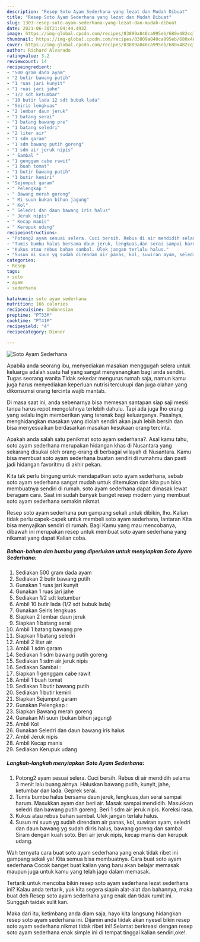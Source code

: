 ```yaml
---
description: "Resep Soto Ayam Sederhana yang lezat dan Mudah Dibuat"
title: "Resep Soto Ayam Sederhana yang lezat dan Mudah Dibuat"
slug: 1303-resep-soto-ayam-sederhana-yang-lezat-dan-mudah-dibuat
date: 2021-06-30T21:04:44.493Z
image: https://img-global.cpcdn.com/recipes/83809a840ca995eb/680x482cq70/soto-ayam-sederhana-foto-resep-utama.jpg
thumbnail: https://img-global.cpcdn.com/recipes/83809a840ca995eb/680x482cq70/soto-ayam-sederhana-foto-resep-utama.jpg
cover: https://img-global.cpcdn.com/recipes/83809a840ca995eb/680x482cq70/soto-ayam-sederhana-foto-resep-utama.jpg
author: Richard Alvarado
ratingvalue: 3.2
reviewcount: 14
recipeingredient:
- "500 gram dada ayam"
- "2 butir bawang putih"
- "1 ruas jari kunyit"
- "1 ruas jari jahe"
- "1/2 sdt ketumbar"
- "10 butir lada 12 sdt bubuk lada"
- "Seiris lengkuas"
- "2 lembar daun jeruk"
- "1 batang serai"
- "1 batang bawang pre"
- "1 batang seledri"
- "2 liter air"
- "1 sdm garam"
- "1 sdm bawang putih goreng"
- "1 sdm air jeruk nipis"
- " Sambal "
- "1 genggam cabe rawit"
- "1 buah tomat"
- "1 butir bawang putih"
- "1 butir kemiri"
- "Sejumput garam"
- " Pelengkap "
- " Bawang merah goreng"
- " Mi suun bukan bihun jagung"
- " Kol"
- " Seledri dan daun bawang iris halus"
- " Jeruk nipis"
- " Kecap manis"
- " Kerupuk udang"
recipeinstructions:
- "Potong2 ayam sesuai selera. Cuci bersih. Rebus di air mendidih selama 3 menit lalu buang airnya. Haluskan bawang putih, kunyit, jahe, ketumbar dan lada. Geprek serai."
- "Tumis bumbu halus bersama daun jeruk, lengkuas,dan serai sampai harum. Masukkan ayam dan beri air. Masak sampai mendidih. Masukkan seledri dan bawang putih goreng. Beri 1 sdm air jeruk nipis. Koreksi rasa."
- "Kukus atau rebus bahan sambal. Ulek jangan terlalu halus."
- "Susun mi suun yg sudah direndam air panas, kol, suwiran ayam, seledri dan daun bawang yg sudah diiris halus, bawang goreng dan sambal. Siram dengan kuah soto. Beri air jeruk nipis, kecap manis dan kerupuk udang."
categories:
- Resep
tags:
- soto
- ayam
- sederhana

katakunci: soto ayam sederhana 
nutrition: 166 calories
recipecuisine: Indonesian
preptime: "PT33M"
cooktime: "PT41M"
recipeyield: "4"
recipecategory: Dinner

---
```



![Soto Ayam Sederhana](https://img-global.cpcdn.com/recipes/83809a840ca995eb/680x482cq70/soto-ayam-sederhana-foto-resep-utama.jpg)

Apabila anda seorang ibu, menyediakan masakan menggugah selera untuk keluarga adalah suatu hal yang sangat menyenangkan bagi anda sendiri. Tugas seorang  wanita Tidak sekedar mengurus rumah saja, namun kamu juga harus menyediakan keperluan nutrisi tercukupi dan juga olahan yang dikonsumsi orang tercinta wajib mantab.

Di masa  saat ini, anda sebenarnya bisa memesan santapan siap saji meski tanpa harus repot mengolahnya terlebih dahulu. Tapi ada juga lho orang yang selalu ingin memberikan yang terenak bagi keluarganya. Pasalnya, menghidangkan masakan yang diolah sendiri akan jauh lebih bersih dan bisa menyesuaikan berdasarkan masakan kesukaan orang tercinta. 



Apakah anda salah satu penikmat soto ayam sederhana?. Asal kamu tahu, soto ayam sederhana merupakan hidangan khas di Nusantara yang sekarang disukai oleh orang-orang di berbagai wilayah di Nusantara. Kamu bisa membuat soto ayam sederhana buatan sendiri di rumahmu dan pasti jadi hidangan favoritmu di akhir pekan.

Kita tak perlu bingung untuk mendapatkan soto ayam sederhana, sebab soto ayam sederhana sangat mudah untuk ditemukan dan kita pun bisa membuatnya sendiri di rumah. soto ayam sederhana dapat dimasak lewat beragam cara. Saat ini sudah banyak banget resep modern yang membuat soto ayam sederhana semakin nikmat.

Resep soto ayam sederhana pun gampang sekali untuk dibikin, lho. Kalian tidak perlu capek-capek untuk membeli soto ayam sederhana, lantaran Kita bisa menyajikan sendiri di rumah. Bagi Kamu yang mau mencobanya, dibawah ini merupakan resep untuk membuat soto ayam sederhana yang nikamat yang dapat Kalian coba.

<!--inarticleads1-->

##### Bahan-bahan dan bumbu yang diperlukan untuk menyiapkan Soto Ayam Sederhana:

1. Sediakan 500 gram dada ayam
1. Sediakan 2 butir bawang putih
1. Gunakan 1 ruas jari kunyit
1. Gunakan 1 ruas jari jahe
1. Sediakan 1/2 sdt ketumbar
1. Ambil 10 butir lada (1/2 sdt bubuk lada)
1. Gunakan Seiris lengkuas
1. Siapkan 2 lembar daun jeruk
1. Siapkan 1 batang serai
1. Ambil 1 batang bawang pre
1. Siapkan 1 batang seledri
1. Ambil 2 liter air
1. Ambil 1 sdm garam
1. Sediakan 1 sdm bawang putih goreng
1. Sediakan 1 sdm air jeruk nipis
1. Sediakan  Sambal :
1. Siapkan 1 genggam cabe rawit
1. Ambil 1 buah tomat
1. Sediakan 1 butir bawang putih
1. Sediakan 1 butir kemiri
1. Siapkan Sejumput garam
1. Gunakan  Pelengkap :
1. Siapkan  Bawang merah goreng
1. Gunakan  Mi suun (bukan bihun jagung)
1. Ambil  Kol
1. Gunakan  Seledri dan daun bawang iris halus
1. Ambil  Jeruk nipis
1. Ambil  Kecap manis
1. Sediakan  Kerupuk udang




<!--inarticleads2-->

##### Langkah-langkah menyiapkan Soto Ayam Sederhana:

1. Potong2 ayam sesuai selera. Cuci bersih. Rebus di air mendidih selama 3 menit lalu buang airnya. Haluskan bawang putih, kunyit, jahe, ketumbar dan lada. Geprek serai.
1. Tumis bumbu halus bersama daun jeruk, lengkuas,dan serai sampai harum. Masukkan ayam dan beri air. Masak sampai mendidih. Masukkan seledri dan bawang putih goreng. Beri 1 sdm air jeruk nipis. Koreksi rasa.
1. Kukus atau rebus bahan sambal. Ulek jangan terlalu halus.
1. Susun mi suun yg sudah direndam air panas, kol, suwiran ayam, seledri dan daun bawang yg sudah diiris halus, bawang goreng dan sambal. Siram dengan kuah soto. Beri air jeruk nipis, kecap manis dan kerupuk udang.




Wah ternyata cara buat soto ayam sederhana yang enak tidak ribet ini gampang sekali ya! Kita semua bisa membuatnya. Cara buat soto ayam sederhana Cocok banget buat kalian yang baru akan belajar memasak maupun juga untuk kamu yang telah jago dalam memasak.

Tertarik untuk mencoba bikin resep soto ayam sederhana lezat sederhana ini? Kalau anda tertarik, yuk kita segera siapin alat-alat dan bahannya, maka buat deh Resep soto ayam sederhana yang enak dan tidak rumit ini. Sungguh taidak sulit kan. 

Maka dari itu, ketimbang anda diam saja, hayo kita langsung hidangkan resep soto ayam sederhana ini. Dijamin anda tiidak akan nyesel bikin resep soto ayam sederhana nikmat tidak ribet ini! Selamat berkreasi dengan resep soto ayam sederhana enak simple ini di tempat tinggal kalian sendiri,oke!.

